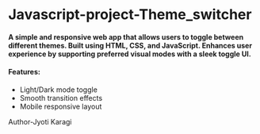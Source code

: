 # Javascript-project-Theme_switcher

<h4>A simple and responsive web app that allows users to toggle between different themes. Built using HTML, CSS, and JavaScript. Enhances user experience by supporting preferred visual modes with a sleek toggle UI.</h4>

<h4>Features:</h4>
<ul><li>Light/Dark mode toggle</li>

<li>Smooth transition effects</li>

<li>Mobile responsive layout</li></ul>
<!-- clone a folder on our local machine 
git clone <-folder link from git hub->
in terminal to add current directory use cd then foldername
to clear terminal jut write clear
to see list of files in the folder command ls(gives wit updated time)
to check hidden folder command ls -a(it gives all the folder that git is tracking its history) -->
<!--check the check(to check weather its up to date in both vscode and in git use command git status)  -->
<!--if any changes are being made then M symbol appears it is yet to commit in the github these files appear n yellow color -->
<!-- untracked -new files that git doesn't yet tarck
modified- changed (in the vs code)
staged - files is ready to be committed
unmodified-unchanged 
if any modification or new files are created then after adding (they get staged) then commit(unchanged ) -->
<!-- to add changed ->git add <file name>for ex:new file index.html
git add index.html
modified-> git add README.md
or to do at a time just use ->git add . -->
<!-- to commit-> record of change 
git commit -m "any meaningful message" -->
<!--if new file is just in vs code not yet pushed into the github the it show "your branch is ahed of 'origin/main'by commit. "-->
<!-- to push file-upload local repo content to remote repo
git push origin main -->
Author-Jyoti Karagi
